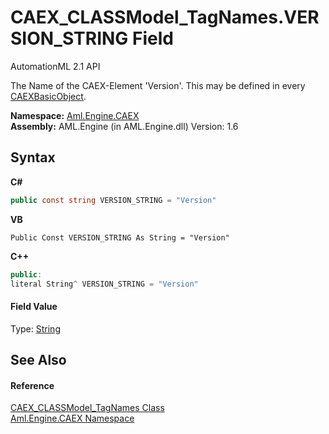 # CAEX_CLASSModel_TagNames.VERSION_STRING Field
AutomationML 2.1 API 

The Name of the CAEX-Element 'Version'. This may be defined in every <a href="T_Aml_Engine_CAEX_CAEXBasicObject">CAEXBasicObject</a>.

**Namespace:**&nbsp;<a href="N_Aml_Engine_CAEX">Aml.Engine.CAEX</a><br />**Assembly:**&nbsp;AML.Engine (in AML.Engine.dll) Version: 1.6

## Syntax

**C#**<br />
``` C#
public const string VERSION_STRING = "Version"
```

**VB**<br />
``` VB
Public Const VERSION_STRING As String = "Version"
```

**C++**<br />
``` C++
public:
literal String^ VERSION_STRING = "Version"
```


#### Field Value
Type: <a href="https://docs.microsoft.com/dotnet/api/system.string" target="_parent" rel="noopener noreferrer">String</a>

## See Also


#### Reference
<a href="T_Aml_Engine_CAEX_CAEX_CLASSModel_TagNames">CAEX_CLASSModel_TagNames Class</a><br /><a href="N_Aml_Engine_CAEX">Aml.Engine.CAEX Namespace</a><br />